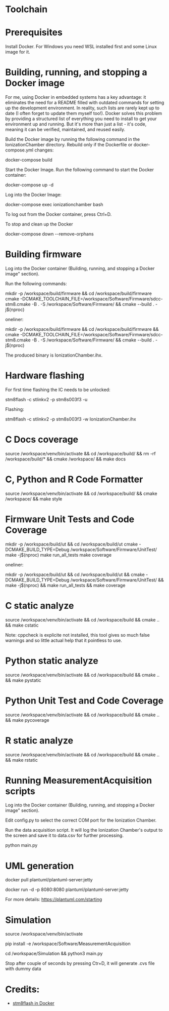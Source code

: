 # Toolchain

# Prerequisites

Install Docker. For Windows you need WSL installed first and some Linux image for it.

# Building, running, and stopping a Docker image

For me, using Docker in embedded systems has a key advantage: it eliminates the need for a README filled with outdated commands for setting up the development environment. In reality, such lists are rarely kept up to date (I often forget to update them myself too!). Docker solves this problem by providing a structured list of everything you need to install to get your environment up and running. But it's more than just a list - it's code, meaning it can be verified, maintained, and reused easily.

Build the Docker image by running the following command in the IonizationChamber directory. Rebuild only if the Dockerfile or docker-compose.yml changes:

docker-compose build

Start the Docker Image. Run the following command to start the Docker container:

docker-compose up -d

Log into the Docker Image:

docker-compose exec ionizationchamber bash

To log out from the Docker container, press Ctrl+D.

To stop and clean up the Docker

docker-compose down --remove-orphans

# Building firmware

Log into the Docker container (Building, running, and stopping a Docker image" section).

Run the following commands:

mkdir -p /workspace/build/firmware && cd /workspace/build/firmware 
cmake -DCMAKE_TOOLCHAIN_FILE=/workspace/Software/Firmware/sdcc-stm8.cmake -B . -S /workspace/Software/Firmware/ && cmake --build . -j$(nproc)

oneliner:

mkdir -p /workspace/build/firmware && cd /workspace/build/firmware && cmake -DCMAKE_TOOLCHAIN_FILE=/workspace/Software/Firmware/sdcc-stm8.cmake -B . -S /workspace/Software/Firmware/ && cmake --build . -j$(nproc)


The produced binary is IonizationChamber.ihx.

# Hardware flashing

For first time flashing the IC needs to be unlocked:

stm8flash -c stlinkv2 -p stm8s003f3 -u

Flashing:

stm8flash -c stlinkv2 -p stm8s003f3 -w IonizationChamber.ihx

# C Docs coverage

source /workspace/venv/bin/activate && cd /workspace/build/ && rm -rf /workspace/build/* && cmake /workspace/ && make docs

# C, Python and R Code Formatter

source /workspace/venv/bin/activate && cd /workspace/build/ && cmake /workspace/ && make style

# Firmware Unit Tests and Code Coverage

mkdir -p /workspace/build/ut && cd /workspace/build/ut
cmake -DCMAKE_BUILD_TYPE=Debug /workspace/Software/Firmware/UnitTest/
make -j$(nproc)
make run_all_tests
make coverage

oneliner:

mkdir -p /workspace/build/ut && cd /workspace/build/ut && cmake -DCMAKE_BUILD_TYPE=Debug /workspace/Software/Firmware/UnitTest/ && make -j$(nproc) && make run_all_tests  && make coverage

# C static analyze

source /workspace/venv/bin/activate && cd /workspace/build && cmake .. && make cstatic

Note: cppcheck is explicite not installed, this tool gives so much false warnings and so little actual help that it pointless to use.

# Python static analyze

source /workspace/venv/bin/activate && cd /workspace/build && cmake .. && make pystatic

# Python Unit Test and Code Coverage

source /workspace/venv/bin/activate && cd /workspace/build && cmake .. && make pycoverage

# R static analyze

source /workspace/venv/bin/activate && cd /workspace/build && cmake .. && make rstatic


# Running MeasurementAcquisition scripts

Log into the Docker container (Building, running, and stopping a Docker image" section).

Edit config.py to select the correct COM port for the Ionization Chamber.

Run the data acquisition script. It will log the Ionization Chamber's output to the screen and save it to data.csv for further processing.

python main.py

# UML generation

docker pull plantuml/plantuml-server:jetty

docker run -d -p 8080:8080 plantuml/plantuml-server:jetty

For more details:
https://plantuml.com/starting


# Simulation

source /workspace/venv/bin/activate

pip install -e /workspace/Software/MeasurementAcquisition

cd /workspace/Simulation && python3 main.py

Stop after couple of seconds by pressing Ctr+D, it will generate .cvs file with dummy data

# Credits:
* [stm8flash in Docker](https://github.com/ivankomolin/docker-stm8/blob/master/Dockerfile)

